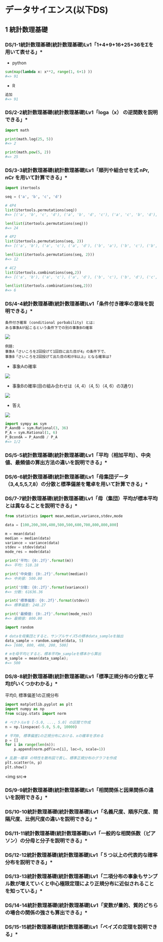 # データサイエンス(以下DS)

## 1 統計数理基礎

### DS/1-1統計数理基礎(統計数理基礎)Lv1「1+4+9+16+25+36をΣを用いて表せる」*



- python
```py
sum(map(lambda x: x**2, range(1, 6+1) ))
#=> 91
```

- R
```r
追加
#=> 91
```

### DS/2-2統計数理基礎(統計数理基礎)Lv1「loga（x） の逆関数を説明できる」*

```py
import math

print(math.log(25, 5))
#=> 2

print(math.pow(5, 2))
#=> 25
```

### DS/3-3統計数理基礎(統計数理基礎)Lv1「順列や組合せを式 nPr, nCr を用いて計算できる」*

```py
import itertools

seq = ('a', 'b', 'c', 'd')

# 4P4
list(itertools.permutations(seq))
#=> [('a', 'b', 'c', 'd'), ('a', 'b', 'd', 'c'), ('a', 'c', 'b', 'd'), ('a', 'c', 'd', 'b'), ('a', 'd', 'b', 'c'), ('a', 'd', 'c', 'b'), ('b', 'a', 'c', 'd'), ('b', 'a', 'd', 'c'), ('b', 'c', 'a', 'd'), ('b', 'c', 'd', 'a'), ('b', 'd', 'a', 'c'), ('b', 'd', 'c', 'a'), ('c', 'a', 'b', 'd'), ('c', 'a', 'd', 'b'), ('c', 'b', 'a', 'd'), ('c', 'b', 'd', 'a'), ('c', 'd', 'a', 'b'), ('c', 'd', 'b', 'a'), ('d', 'a', 'b', 'c'), ('d', 'a', 'c', 'b'), ('d', 'b', 'a', 'c'), ('d', 'b', 'c', 'a'), ('d', 'c', 'a', 'b'), ('d', 'c', 'b', 'a')]

len(list(itertools.permutations(seq)))
#=> 24

# 4P2
list(itertools.permutations(seq, 2))
#=> [('a', 'b'), ('a', 'c'), ('a', 'd'), ('b', 'a'), ('b', 'c'), ('b', 'd'), ('c', 'a'), ('c', 'b'), ('c', 'd'), ('d', 'a'), ('d', 'b'), ('d', 'c')]

len(list(itertools.permutations(seq, 2)))
#=> 12

# 4C2
list(itertools.combinations(seq,2))
#=> [('a', 'b'), ('a', 'c'), ('a', 'd'), ('b', 'c'), ('b', 'd'), ('c', 'd')]

len(list(itertools.combinations(seq,2)))
#=> 6

```


### DS/4-4統計数理基礎(統計数理基礎)Lv1「条件付き確率の意味を説明できる」*

```
条件付き確率 (conditional porbability) とは:
ある事象Aが起こるという条件下での別の事象Bの確率
```

<img src=https://latex.codecogs.com/gif.latex?P%28B%20%7C%20A%29%20%3D%20%5Cfrac%7BP%28A%20%5Ccap%20B%29%7D%7BP%28A%29%7D>

```
例題:
事象A「さいころを2回投げて1回目に出た目が4」の条件下で、
事象B「さいころを2回投げて出た目の和が8以上」となる確率は?
```

- 事象Aの確率
<img src=https://latex.codecogs.com/gif.latex?P%28A%29%20%3D%20%5Cfrac%7B1%7D%7B6%7D>

- 事象Bの確率(目の組み合わせは（4, 4）（4, 5）（4, 6）の3通り)
<img src=https://latex.codecogs.com/gif.latex?P%28A%5Ccap%20B%29%20%3D%20%5Cfrac%7B3%7D%7B36%7D>

- 答え
<img src=https://latex.codecogs.com/gif.latex?P%28B%20%7C%20A%29%20%3D%20%5Cfrac%7B%5Cfrac%7B3%7D%7B36%7D%7D%7B%5Cfrac%7B1%7D%7B6%7D%7D%20%3D%20%5Cfrac%7B1%7D%7B2%7D>

```py
import sympy as sym
P_AandB = sym.Rational(3, 36)
P_A = sym.Rational(1, 6)
P_BcondA = P_AandB / P_A
#=> 1/2
```


### DS/5-5統計数理基礎(統計数理基礎)Lv1「平均（相加平均）、中央値、最頻値の算出方法の違いを説明できる」*
### DS/6-6統計数理基礎(統計数理基礎)Lv1「⺟集団データ（3,4,5,5,7,8）の分散と標準偏差を電卓を用いて計算できる」*
### DS/7-7統計数理基礎(統計数理基礎)Lv1「⺟（集団）平均が標本平均とは異なることを説明できる」*

```py
from statistics import mean,median,variance,stdev,mode

data = [100,200,300,400,500,500,600,700,800,800,800]

m = mean(data)
median = median(data)
variance = variance(data)
stdev = stdev(data)
mode_res = mode(data)

print('平均: {0:.2f}'.format(m))
#=> 平均: 518.18

print('中央値: {0:.2f}'.format(median))
#=> 中央値: 500.00

print('分散: {0:.2f}'.format(variance))
#=> 分散: 61636.36

print('標準偏差: {0:.2f}'.format(stdev))
#=> 標準偏差: 248.27

print('最頻値: {0:.2f}'.format(mode_res))
#=> 最頻値: 800.00

import random

# dataを母集団とすると、サンプルサイズ5の標本data_sampleを抽出
data_sample = random.sample(data, 5)
#=> [600, 800, 400, 200, 500]

# mを母平均とすると、標本平均m_sampleを標本から算出
m_sample = mean(data_sample);
#=> 500
```


### DS/8-8統計数理基礎(統計数理基礎)Lv1「標準正規分布の分散と平均がいくつかわかる」*

平均0, 標準偏差1の正規分布

```py
import matplotlib.pyplot as plt
import numpy as np
from scipy.stats import norm

# ベクトルxを [-5.0, ..., 5.0] の区間で作成
n = np.linspace(-5.0, 5.0, 10000)

# 平均0, 標準偏差1の正規分布における、xの確率を求める
p = []
for i in range(len(n)):
    p.append(norm.pdf(x=n[i], loc=0, scale=1))

# 乱数－確率 の特性を散布図で表し、標準正規分布のグラフを作成
plt.scatter(n, p)
plt.show()
```
<img src=>




### DS/9-9統計数理基礎(統計数理基礎)Lv1「相関関係と因果関係の違いを説明できる」*
### DS/10-10統計数理基礎(統計数理基礎)Lv1「名義尺度、順序尺度、間隔尺度、⽐例尺度の違いを説明できる」*
### DS/11-11統計数理基礎(統計数理基礎)Lv1「⼀般的な相関係数（ピアソン）の分⺟と分⼦を説明できる」*
### DS/12-12統計数理基礎(統計数理基礎)Lv1「５つ以上の代表的な確率分布を説明できる」*
### DS/13-13統計数理基礎(統計数理基礎)Lv1「⼆項分布の事象もサンプル数が増えていくと中⼼極限定理により正規分布に近似されることを知っている」*
### DS/14-14統計数理基礎(統計数理基礎)Lv1「変数が量的、質的どちらの場合の関係の強さも算出できる」*
### DS/15-15統計数理基礎(統計数理基礎)Lv1「ベイズの定理を説明できる」*




